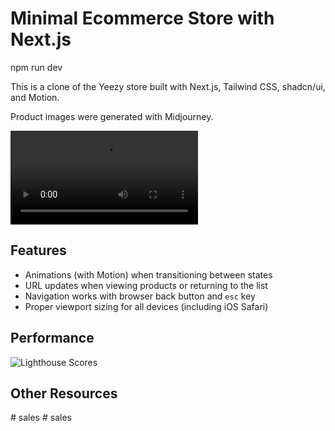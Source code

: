 

#  Minimal Ecommerce Store with Next.js

npm run dev


This is a clone of the Yeezy store built with Next.js, Tailwind CSS, shadcn/ui, and Motion.

Product images were generated with Midjourney.

<video src="https://github.com/Bed-com-03-20/asset-s.git" controls></video>

## Features

- Animations (with Motion) when transitioning between states
- URL updates when viewing products or returning to the list
- Navigation works with browser back button and `esc` key
- Proper viewport sizing for all devices (including iOS Safari)



## Performance

![Lighthouse Scores]()

## Other Resources
#   s a l e s  
 #   s a l e s  
 